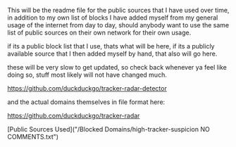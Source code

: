 This will be the readme file for the public sources that I have used over time, in addition to my own list of blocks I have added myself from my general usage of the internet from day to day, should anybody want to use the same list of public sources on their own network for their own usage.

if its a public block list that I use, thats what will be here, if its a publicly available source that I then added myself by hand, that also will go here.

these will be very slow to get updated, so check  back whenever ya feel like doing so, stuff most likely will not have changed much.

https://github.com/duckduckgo/tracker-radar-detector

and the actual domains themselves in file format here:

https://github.com/duckduckgo/tracker-radar

[Public Sources Used]("/Blocked Domains/high-tracker-suspicion NO COMMENTS.txt")